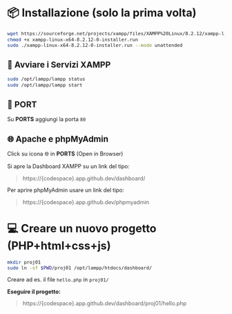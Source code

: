 <div style="font-size: 90%;">

# 📦 Installazione (solo la prima volta)

```bash
wget https://sourceforge.net/projects/xampp/files/XAMPP%20Linux/8.2.12/xampp-linux-x64-8.2.12-0-installer.run
chmod +x xampp-linux-x64-8.2.12-0-installer.run
sudo ./xampp-linux-x64-8.2.12-0-installer.run --mode unattended
```

## 🚀 Avviare i Servizi XAMPP
```bash
sudo /opt/lampp/lampp status
sudo /opt/lampp/lampp start
```

## 🔌 PORT

Su **PORTS** aggiungi la porta `80`

## 🌐 Apache e phpMyAdmin

Click su icona 🌐 in **PORTS** (Open in Browser)

Si apre la Dashboard XAMPP su un link del tipo:
> https://{codespace}.app.github.dev/dashboard/

Per aprire phpMyAdmin usare un link del tipo:
> https://{codespace}.app.github.dev/phpmyadmin

# 💻 Creare un nuovo progetto (PHP+html+css+js)

```bash
mkdir proj01
sudo ln -sf $PWD/proj01 /opt/lampp/htdocs/dashboard/
```

Creare ad es. il file `hello.php` in `proj01/`

**Eseguire il progetto:**
> https://{codespace}.app.github.dev/dashboard/proj01/hello.php

</div>